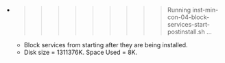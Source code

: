 * >>>>>>>>> Running inst-min-con-04-block-services-start-postinstall.sh ...
  * Block services from starting after they are being installed.
  * Disk size = 1311376K. Space Used = 8K.
